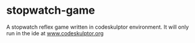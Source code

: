 # stopwatch-game
A stopwatch reflex game written in codeskulptor environment.
It will only run in the ide at www.codeskulptor.org

